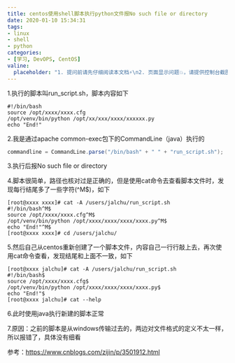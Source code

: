 ```yaml
---
title: centos使用shell脚本执行python文件报No such file or directory
date: 2020-01-10 15:34:31
tags:
- linux
- shell
- python
categories:
- [学习, DevOPS, CentOS]
valine:
  placeholder: "1. 提问前请先仔细阅读本文档⚡\n2. 页面显示问题💥，请提供控制台截图📸或者您的测试网址\n3. 其他任何报错💣，请提供详细描述和截图📸，祝食用愉快💪"
---
```


1.执行的脚本叫run_script.sh，脚本内容如下 

```shell
#!/bin/bash
source /opt/xxxx/xxxx.cfg
/opt/venv/bin/python /opt/xx/xxx/xxxx/xxxxxx.py
echo "End!"
```

2.我是通过apache common-exec包下的CommandLine（java）执行的

```java
commandline = CommandLine.parse("/bin/bash" + " " + "run_script.sh");
```

3.执行后报No such file or directory

4.脚本很简单，路径也核对过是正确的，但是使用cat命令去查看脚本文件时，发现每行结尾多了一些字符(^M$)，如下

```shell
[root@xxxx xxxx]# cat -A /users/jalchu/run_script.sh 
#!/bin/bash^M$
source /opt/xxxx/xxxx.cfg^M$
/opt/venv/bin/python /opt/xxxx/xxxx/xxxx/xxxx.py^M$
echo "End!"^M$
[root@xxxx xxxx]# cd /users/jalchu/
```

5.然后自己从centos重新创建了一个脚本文件，内容自己一行行敲上去，再次使用cat命令查看，发现结尾和上面不一致，如下

```shell
[root@xxxx jalchu]# cat -A /users/jalchu/run_script.sh 
#!/bin/bash$
source /opt/xxxx/xxxx.cfg$
/opt/venv/bin/python /opt/xxxx/xxxx/xxxx/xxxx.py$
echo "End!"$
[root@xxxx jalchu]# cat --help
```

6.此时使用java执行新建的脚本正常

7.原因：之前的脚本是从windows传输过去的，两边对文件格式的定义不太一样，所以报错了，具体没有细看

参考：https://www.cnblogs.com/zijin/p/3501912.html
